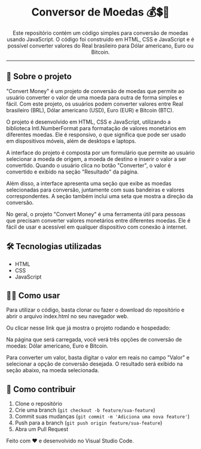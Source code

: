 <h1 align="center">Conversor de Moedas 💰💲💱</h1>




<p align="center">
Este repositório contém um código simples para conversão de moedas usando JavaScript. O código foi construído em HTML, CSS e JavaScript e é possível converter valores do Real brasileiro para Dólar americano, Euro ou Bitcoin.
   </p>

---

## 📖 Sobre o projeto

"Convert Money" é um projeto de conversão de moedas que permite ao usuário converter o valor de uma moeda para outra de forma simples e fácil. Com este projeto, os usuários podem converter valores entre Real brasileiro (BRL), Dólar americano (USD), Euro (EUR) e Bitcoin (BTC).

O projeto é desenvolvido em HTML, CSS e JavaScript, utilizando a biblioteca Intl.NumberFormat para formatação de valores monetários em diferentes moedas. Ele é responsivo, o que significa que pode ser usado em dispositivos móveis, além de desktops e laptops.

A interface do projeto é composta por um formulário que permite ao usuário selecionar a moeda de origem, a moeda de destino e inserir o valor a ser convertido. Quando o usuário clica no botão "Converter", o valor é convertido e exibido na seção "Resultado" da página.

Além disso, a interface apresenta uma seção que exibe as moedas selecionadas para conversão, juntamente com suas bandeiras e valores correspondentes. A seção também inclui uma seta que mostra a direção da conversão.

No geral, o projeto "Convert Money" é uma ferramenta útil para pessoas que precisam converter valores monetários entre diferentes moedas. Ele é fácil de usar e acessível em qualquer dispositivo com conexão à internet.
## 🛠️ Tecnologias utilizadas

- HTML
- CSS
- JavaScript

## 📖🚀 Como usar



Para utilizar o código, basta clonar ou fazer o download do repositório e abrir o arquivo index.html no seu navegador web.

Ou clicar nesse link que já mostra o projeto rodando e hospedado:



Na página que será carregada, você verá três opções de conversão de moedas: Dólar americano, Euro e Bitcoin.

Para converter um valor, basta digitar o valor em reais no campo "Valor" e selecionar a opção de conversão desejada. O resultado será exibido na seção abaixo, na moeda selecionada.



## 🙋 Como contribuir

1. Clone o repositório
2. Crie uma branch (`git checkout -b feature/sua-feature`)
3. Commit suas mudanças (`git commit -m 'Adiciona uma nova feature'`)
4. Push para a branch (`git push origin feature/sua-feature`)
5. Abra um Pull Request


Feito com ❤️ e desenvolvido no Visual Studio Code.
